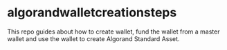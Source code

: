 # algorandwalletcreationsteps
This repo guides about how to create wallet, fund the wallet from a master wallet and use the wallet to create Algorand Standard Asset.
